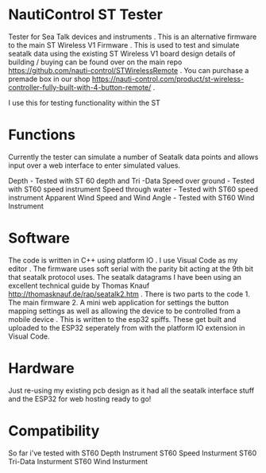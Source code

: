 # NautiControl ST Tester
Tester for Sea Talk devices and instruments . This is an alternative firmware to the main ST Wireless V1 Firmware . This is used to test and simulate seatalk data using the existing ST Wireless V1 board design details of building / buying can be found over on the main repo https://github.com/nauti-control/STWirelessRemote . You can purchase a premade box in our shop https://nauti-control.com/product/st-wireless-controller-fully-built-with-4-button-remote/ .

I use this for testing functionality within the ST 

# Functions

Currently the tester can simulate a number of Seatalk data points and allows input over a web interface to enter simulated values. 

Depth - Tested with ST 60 depth and Tri -Data
Speed over ground - Tested with ST60 speed instrument
Speed through water - Tested with ST60 speed instrument
Apparent Wind Speed and Wind Angle - Tested with ST60 Wind Instrument 

# Software
The code is written in C++ using platform IO . I use Visual Code as my editor . The firmware uses soft serial with the parity bit acting at the 9th bit that seatalk protocol uses. The seatalk datagrams I have been using an excellent technical guide by Thomas Knauf http://thomasknauf.de/rap/seatalk2.htm . There is two parts to the code 1. The main firmware 2. A mini web application for settings the button mapping settings as well as allowing the device to be controlled from a mobile device . This is written to the esp32 spiffs. These get built and uploaded to the ESP32 seperately from with the platform IO extension in Visual Code.

# Hardware 
Just re-using my existing pcb design as it had all the seatalk interface stuff and the ESP32 for web hosting ready to go!

# Compatibility

So far i've tested with 
ST60 Depth Instrument
ST60 Speed Insturment
ST60 Tri-Data Insturment
ST60 Wind Insturment

